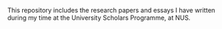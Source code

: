 This repository includes the research papers and essays I have written during my time at the University Scholars Programme, at NUS.
